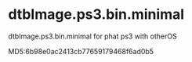 dtbImage.ps3.bin.minimal
========================

dtbImage.ps3.bin.minimal for phat ps3 with otherOS

MD5:6b98e0ac2413cb77659179468f6ad0b5
